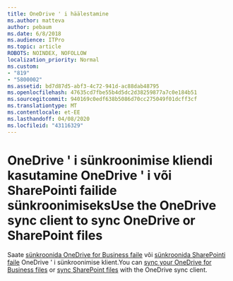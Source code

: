 ```yaml
---
title: OneDrive ' i häälestamine
ms.author: matteva
author: pebaum
ms.date: 6/8/2018
ms.audience: ITPro
ms.topic: article
ROBOTS: NOINDEX, NOFOLLOW
localization_priority: Normal
ms.custom:
- "819"
- "5800002"
ms.assetid: bd7d87d5-abf3-4c72-941d-ac88dab48795
ms.openlocfilehash: 47635cd7fbe55b4d5dc2d38259877a7c0e184b51
ms.sourcegitcommit: 940169c0edf638b5086d70cc275049f01dcff3cf
ms.translationtype: MT
ms.contentlocale: et-EE
ms.lasthandoff: 04/08/2020
ms.locfileid: "43116329"
---
```

# <a name="use-the-onedrive-sync-client-to-sync-onedrive-or-sharepoint-files"></a><span data-ttu-id="74f55-102">OneDrive ' i sünkroonimise kliendi kasutamine OneDrive ' i või SharePointi failide sünkroonimiseks</span><span class="sxs-lookup"><span data-stu-id="74f55-102">Use the OneDrive sync client to sync OneDrive or SharePoint files</span></span>

<span data-ttu-id="74f55-103">Saate [sünkroonida OneDrive for Business faile](https://go.microsoft.com/fwlink/?linkid=533375) või [sünkroonida SharePointi faile](https://go.microsoft.com/fwlink/?linkid=871666) OneDrive ' i sünkroonimise klient.</span><span class="sxs-lookup"><span data-stu-id="74f55-103">You can [sync your OneDrive for Business files](https://go.microsoft.com/fwlink/?linkid=533375) or [sync SharePoint files](https://go.microsoft.com/fwlink/?linkid=871666) with the OneDrive sync client.</span></span>
  